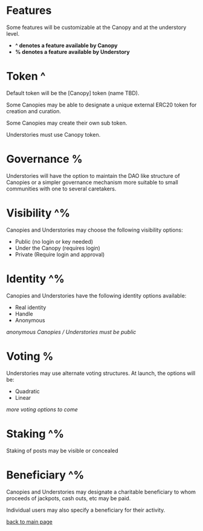 # Features
Some features will be customizable at the Canopy and at the understory level.

* **^ denotes a feature available by Canopy**
* **% denotes a feature available by Understory**

# Token ^
Default token will be the [Canopy] token (name TBD).

Some Canopies may be able to designate a unique external ERC20 token for creation and curation. 

Some Canopies may create their own sub token.  

Understories must use Canopy token.

# Governance %
Understories will have the option to maintain the DAO like structure of Canopies or a simpler governance mechanism more suitable to small communities with one to several caretakers.

# Visibility ^%
Canopies and Understories may choose the following visibility options:
* Public (no login or key needed)
* Under the Canopy (requires login)
* Private (Require login and approval)

# Identity ^%
Canopies and Understories have the following identity options available:
* Real identity
* Handle
* Anonymous

_anonymous Canopies / Understories must be public_

# Voting %
Understories may use alternate voting structures. At launch, the options will be:
* Quadratic
* Linear

_more voting options to come_

# Staking ^%
Staking of posts may be visible or concealed

# Beneficiary ^%
Canopies and Understories may designate a charitable beneficiary to whom proceeds of jackpots, cash outs, etc may be paid.

Individual users may also specify a beneficiary for their activity.

[back to main page](index.md)
